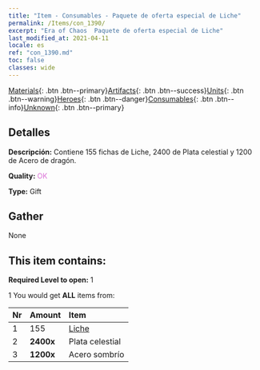 ```yaml
---
title: "Item - Consumables - Paquete de oferta especial de Liche"
permalink: /Items/con_1390/
excerpt: "Era of Chaos  Paquete de oferta especial de Liche"
last_modified_at: 2021-04-11
locale: es
ref: "con_1390.md"
toc: false
classes: wide
---
```

 [Materials](/es/Items/){: .btn .btn--primary}[Artifacts](/es/Items/Artifacts/){: .btn .btn--success}[Units](/es/Items/Units/){: .btn .btn--warning}[Heroes](/es/Items/Heroes/){: .btn .btn--danger}[Consumables](/es/Items/Consumables/){: .btn .btn--info}[Unknown](/es/Items/Unknown/){: .btn .btn--primary}

## Detalles
 **Descripción:** Contiene 155 fichas de Liche, 2400 de Plata celestial y 1200 de Acero de dragón.

 **Quality:** <span style="color: #DA70D6">OK</span>

 **Type:** Gift

## Gather

  None

## This item contains:

 **Required Level to open:** 1

 1 You would get **ALL** items  from:

  | Nr | Amount |     Item    |
  |:---|:-------|:------------|
  | 1 | 155 | [Liche](/es/Items/unt_212/) | 
  | 2 |  **2400x** | Plata celestial |  | 
  | 3 |  **1200x** | Acero sombrío |  | 
